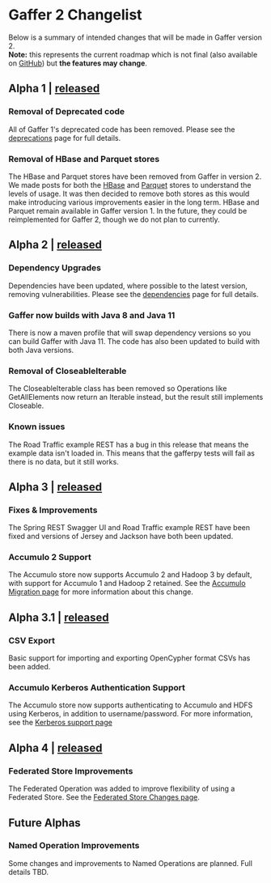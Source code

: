 # Gaffer 2 Changelist  

Below is a summary of intended changes that will be made in Gaffer version 2.   
**Note:** this represents the current roadmap which is not final (also available on [GitHub](https://github.com/gchq/Gaffer/milestones)) but **the features may change**.

## Alpha 1 | [released](https://github.com/gchq/Gaffer/releases/tag/gaffer2-2.0.0-alpha-0.1)
### Removal of Deprecated code
All of Gaffer 1's deprecated code has been removed. Please see the [deprecations](deprecations.md) page for full details.

### Removal of HBase and Parquet stores
The HBase and Parquet stores have been removed from Gaffer in version 2. We made posts for both the [HBase](https://github.com/gchq/Gaffer/issues/2367) and [Parquet](https://github.com/gchq/Gaffer/discussions/2557) stores to understand the levels of usage. It was then decided to remove both stores as this would make introducing various improvements easier in the long term. HBase and Parquet remain available in Gaffer version 1. In the future, they could be reimplemented for Gaffer 2, though we do not plan to currently.

## Alpha 2 | [released](https://github.com/gchq/Gaffer/releases/tag/gaffer2-2.0.0-alpha-0.2)
### Dependency Upgrades
Dependencies have been updated, where possible to the latest version, removing vulnerabilities. Please see the [dependencies](dependencies.md) page for full details.

### Gaffer now builds with Java 8 and Java 11
There is now a maven profile that will swap dependency versions so you can build Gaffer with Java 11. The code has also been updated to build with both Java versions.

### Removal of CloseableIterable
The CloseableIterable class has been removed so Operations like GetAllElements now return an Iterable instead, but the result still implements Closeable.

### Known issues
The Road Traffic example REST has a bug in this release that means the example data isn't loaded in. This means that the gafferpy tests will fail as there is no data, but it still works.

## Alpha 3 | [released](https://github.com/gchq/Gaffer/releases/tag/gaffer2-2.0.0-alpha-0.3)
### Fixes & Improvements
The Spring REST Swagger UI and Road Traffic example REST have been fixed and versions of Jersey and Jackson have both been updated.

### Accumulo 2 Support
The Accumulo store now supports Accumulo 2 and Hadoop 3 by default, with support for Accumulo 1 and Hadoop 2 retained. See the [Accumulo Migration page](accumulo-migration.md) for more information about this change.

## Alpha 3.1 | [released](https://github.com/gchq/Gaffer/releases/tag/gaffer2-2.0.0-alpha-0.3.1)
### CSV Export
Basic support for importing and exporting OpenCypher format CSVs has been added.

### Accumulo Kerberos Authentication Support
The Accumulo store now supports authenticating to Accumulo and HDFS using Kerberos, in addition to username/password. For more information, see the [Kerberos support page](accumulo-kerberos.md)

## Alpha 4 | [released](https://github.com/gchq/Gaffer/releases/tag/gaffer2-2.0.0-alpha-0.4)
### Federated Store Improvements
The Federated Operation was added to improve flexibility of using a Federated Store. See the [Federated Store Changes page](federation-changes.md).

## Future Alphas
### Named Operation Improvements
Some changes and improvements to Named Operations are planned. Full details TBD.
